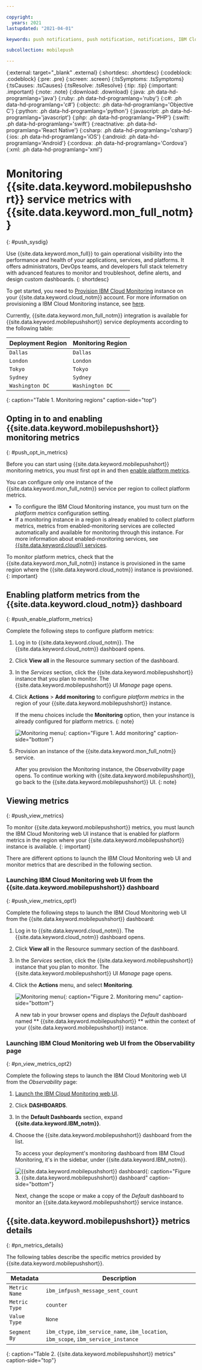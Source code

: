```yaml
---

copyright:
  years: 2021
lastupdated: "2021-04-01"

keywords: push notifications, push notification, notifications, IBM Cloud monitoring

subcollection: mobilepush

---
```


{:external: target="_blank" .external}
{:shortdesc: .shortdesc}
{:codeblock: .codeblock}
{:pre: .pre}
{:screen: .screen}
{:tsSymptoms: .tsSymptoms}
{:tsCauses: .tsCauses}
{:tsResolve: .tsResolve}
{:tip: .tip}
{:important: .important}
{:note: .note}
{:download: .download}
{:java: .ph data-hd-programlang='java'}
{:ruby: .ph data-hd-programlang='ruby'}
{:c#: .ph data-hd-programlang='c#'}
{:objectc: .ph data-hd-programlang='Objective C'}
{:python: .ph data-hd-programlang='python'}
{:javascript: .ph data-hd-programlang='javascript'}
{:php: .ph data-hd-programlang='PHP'}
{:swift: .ph data-hd-programlang='swift'}
{:reactnative: .ph data-hd-programlang='React Native'}
{:csharp: .ph data-hd-programlang='csharp'}
{:ios: .ph data-hd-programlang='iOS'}
{:android: .ph data-hd-programlang='Android'}
{:cordova: .ph data-hd-programlang='Cordova'}
{:xml: .ph data-hd-programlang='xml'}

# Monitoring {{site.data.keyword.mobilepushshort}} service metrics with {{site.data.keyword.mon_full_notm}}
{: #push_sysdig}

Use {{site.data.keyword.mon_full}} to gain operational visibility into the performance and health of your applications, services, and platforms. It offers administrators, DevOps teams, and developers full stack telemetry with advanced features to monitor and troubleshoot, define alerts, and design custom dashboards.
{: shortdesc}

To get started, you need to [Provision IBM Cloud Monitoring](https://cloud.ibm.com/catalog/services/ibm-cloud-monitoring?callback=/observe/monitoring/create) instance on your {{site.data.keyword.cloud_notm}} account. For more information on provisioning a IBM Cloud Monitoring instance, see [here](https://cloud.ibm.com/docs/Monitoring-with-Sysdig?topic=Monitoring-with-Sysdig-provision).

Currently, {{site.data.keyword.mon_full_notm}} integration is available for {{site.data.keyword.mobilepushshort}} service deployments according to the following table:

| Deployment Region | Monitoring Region    |
|-------------------|------------------|
| `Dallas`          | `Dallas`         |
| `London`          | `London`         |
| `Tokyo`           | `Tokyo`          |
| `Sydney`          | `Sydney`         |
| `Washington DC`   | `Washington DC`  |
{: caption="Table 1. Monitoring regions" caption-side="top"}

## Opting in to and enabling {{site.data.keyword.mobilepushshort}} monitoring metrics
{: #push_opt_in_metrics}

Before you can start using {{site.data.keyword.mobilepushshort}} monitoring metrics, you must first opt in and then [enable platform metrics](/docs/Monitoring-with-Sysdig?topic=Monitoring-with-Sysdig-platform_metrics_enabling). 

You can configure only one instance of the {{site.data.keyword.mon_full_notm}} service per region to collect platform metrics. 
* To configure the IBM Cloud Monitoring instance, you must turn on the *platform metrics* configuration setting. 
* If a monitoring instance in a region is already enabled to collect platform metrics, metrics from enabled-monitoring services are collected automatically and available for monitoring through this instance. For more information about enabled-monitoring services, see [{{site.data.keyword.cloud}} services](https://www.ibm.com/cloud/services).

To monitor platform metrics, check that the {{site.data.keyword.mon_full_notm}} instance is provisioned in the same region where the {{site.data.keyword.cloud_notm}} instance is provisioned.
{: important}

## Enabling platform metrics from the {{site.data.keyword.cloud_notm}} dashboard
{: #push_enable_platform_metrics}

Complete the following steps to configure platform metrics:

1. Log in to {{site.data.keyword.cloud_notm}}. The {{site.data.keyword.cloud_notm}} dashboard opens.
1. Click **View all** in the Resource summary section of the dashboard.
1. In the *Services* section, click the {{site.data.keyword.mobilepushshort}} instance that you plan to monitor. The {{site.data.keyword.mobilepushshort}} UI *Manage* page opens.
1. Click **Actions** > **Add monitoring** to configure *platform metrics* in the region of your {{site.data.keyword.mobilepushshort}} instance. 

   If the menu choices include the **Monitoring** option, then your instance is already configured for platform metrics. 
   {: note}
    
   ![Monitoring menu](images/pn-monitoring.png){: caption="Figure 1. Add monitoring" caption-side="bottom"}

1. Provision an instance of the {{site.data.keyword.mon_full_notm}} service.

   After you provision the Monitoring instance, the *Observabvility* page opens. To continue working with {{site.data.keyword.mobilepushshort}}, go back to the {{site.data.keyword.mobilepushshort}} UI.
   {: note}

## Viewing metrics
{: #push_view_metrics}

To monitor {{site.data.keyword.mobilepushshort}} metrics, you must launch the IBM Cloud Monitoring web UI instance that is enabled for platform metrics in the region where your {{site.data.keyword.mobilepushshort}} instance is available.
{: important}

There are different options to launch the IBM Cloud Monitoring web UI and monitor metrics that are described in the following section.

### Launching IBM Cloud Monitoring web UI from the {{site.data.keyword.mobilepushshort}} dashboard
{: #push_view_metrics_opt1}

Complete the following steps to launch the IBM Cloud Monitoring web UI from the {{site.data.keyword.mobilepushshort}} dashboard:

1. Log in to {{site.data.keyword.cloud_notm}}. The {{site.data.keyword.cloud_notm}} dashboard opens. 
1. Click **View all** in the Resource summary section of the dashboard.
1. In the *Services* section, click the {{site.data.keyword.mobilepushshort}} instance that you plan to monitor. The {{site.data.keyword.mobilepushshort}} UI *Manage* page opens.
1. Click the **Actions** menu, and select **Monitoring**.

   ![Monitoring menu](images/pn-monitoring1.png){: caption="Figure 2. Monitoring menu" caption-side="bottom"}

   A new tab in your browser opens and displays the *Default* dashboard named ** {{site.data.keyword.mobilepushshort}} ** within the context of your {{site.data.keyword.mobilepushshort}} instance.

### Launching IBM Cloud Monitoring web UI from the Observability page
{: #pn_view_metrics_opt2}

Complete the following steps to launch the IBM Cloud Monitoring web UI from the *Observability* page:

1. [Launch the IBM Cloud Monitoring web UI](/docs/Monitoring-with-Sysdig?topic=Monitoring-with-Sysdig-launch).
1. Click **DASHBOARDS**.
1. In the **Default Dashboards** section, expand **{{site.data.keyword.IBM_notm}}**.
1. Choose the {{site.data.keyword.mobilepushshort}} dashboard from the list.

   To access your deployment's monitoring dashboard from IBM Cloud Monitoring, it's in the sidebar, under {{site.data.keyword.IBM_notm}}.

   ![{{site.data.keyword.mobilepushshort}} dashboard](images/mp-dashboard-link.png){: caption="Figure 3. {{site.data.keyword.mobilepushshort}} dashboard" caption-side="bottom"}

   Next, change the scope or make a copy of the *Default* dashboard to monitor an {{site.data.keyword.mobilepushshort}} service instance.  

## {{site.data.keyword.mobilepushshort}} metrics details
{: #pn_metrics_details}

The following tables describe the specific metrics provided by {{site.data.keyword.mobilepushshort}}. 

| Metadata          | Description                                                                              |
|-------------------|------------------------------------------------------------------------------------------|
| `Metric Name`     | `ibm_imfpush_message_sent_count`                                                         |
| `Metric Type`     | `counter`                                                                                |
| `Value Type`      | `None`                                                                                   |
| `Segment By`      | `ibm_ctype`, `ibm_service_name`, `ibm_location`, `ibm_scope`, `ibm_service_instance`     |
{: caption="Table 2. {{site.data.keyword.mobilepushshort}} metrics" caption-side="top"}

